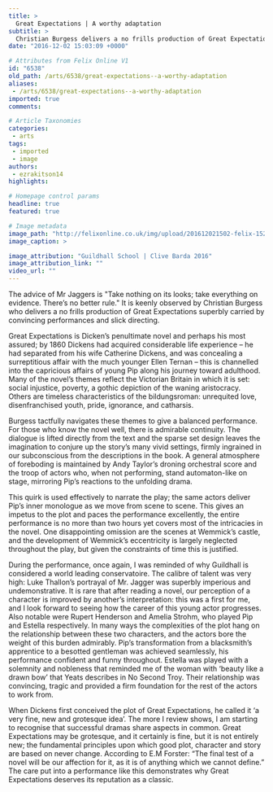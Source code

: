 ```yaml
---
title: >
  Great Expectations | A worthy adaptation
subtitle: >
  Christian Burgess delivers a no frills production of Great Expectations superbly carried by convincing performances and slick directing
date: "2016-12-02 15:03:09 +0000"

# Attributes from Felix Online V1
id: "6538"
old_path: /arts/6538/great-expectations--a-worthy-adaptation
aliases:
 - /arts/6538/great-expectations--a-worthy-adaptation
imported: true
comments:

# Article Taxonomies
categories:
 - arts
tags:
 - imported
 - image
authors:
 - ezrakitson14
highlights:

# Homepage control params
headline: true
featured: true

# Image metadata
image_path: "http://felixonline.co.uk/img/upload/201612021502-felix-15220217_10154159183271365_7284543474375567080_n.jpg"
image_caption: >

image_attribution: "Guildhall School | Clive Barda 2016"
image_attribution_link: ""
video_url: ""
---
```


The advice of Mr Jaggers is "Take nothing on its looks; take everything on evidence. There’s no better rule." It is keenly observed by Christian Burgess who delivers a no frills production of Great Expectations superbly carried by convincing performances and slick directing.

Great Expectations is Dicken’s penultimate novel and perhaps his most assured; by 1860 Dickens had acquired considerable life experience – he had separated from his wife Catherine Dickens, and was concealing a surreptitious affair with the much younger Ellen Ternan – this is channelled into the capricious affairs of young Pip along his journey toward adulthood. Many of the novel’s themes reflect the Victorian Britain in which it is set: social injustice, poverty, a gothic depiction of the waning aristocracy. Others are timeless characteristics of the bildungsroman: unrequited love, disenfranchised youth, pride, ignorance, and catharsis.

Burgess tactfully navigates these themes to give a balanced performance. For those who know the novel well, there is admirable continuity. The dialogue is lifted directly from the text and the sparse  set design leaves the imagination to conjure up the story’s many vivid settings, firmly ingrained in our subconscious from the descriptions in the book. A general atmosphere of foreboding is maintained by Andy Taylor’s droning orchestral score  and the troop of actors who, when not performing, stand automaton-like on stage, mirroring Pip’s reactions to the unfolding drama.

This quirk is used effectively to narrate the play; the same actors deliver Pip’s inner monologue as we move from scene to scene. This gives an impetus to the plot and paces the performance excellently, the entire performance is no more than two hours yet covers most of the intricacies in the novel. One disappointing omission are the scenes at Wemmick’s castle, and the development of Wemmick’s eccentricity is largely neglected throughout the play, but given the constraints of time this is justified.

During the performance, once again, I was reminded of why Guildhall is considered a world leading conservatoire. The calibre of talent was very high: Luke Thallon’s portrayal of Mr. Jagger was superbly imperious and undemonstrative. It is rare that after reading a novel, our perception of a character is improved by another’s interpretation: this was a first for me, and I look forward to seeing how the career of this young actor progresses. Also notable were Rupert Henderson and Amelia Strohm, who played Pip and Estella respectively. In many ways the complexities of the plot hang on the relationship between these two characters, and the actors bore the weight of this burden admirably. Pip’s transformation from a blacksmith’s apprentice to a besotted gentleman was achieved seamlessly, his performance confident and funny throughout. Estella was played with a solemnity and nobleness that reminded me of the woman with ‘beauty like a drawn bow’ that Yeats describes in No Second Troy. Their relationship was convincing, tragic and provided a firm foundation for the rest of the actors to work from.

When Dickens first conceived the plot of Great Expectations, he called it ‘a very fine, new and grotesque idea’.  The more I review shows, I am starting to recognise that successful dramas share aspects in common. Great Expectations may be grotesque, and it certainly is fine, but it is not entirely new; the fundamental principles upon which good plot, character and story are based on never change. According to  E.M Forster: “The final test of a novel will be our affection for it, as it is of anything which we cannot define.” The care put into a performance like this demonstrates why Great Expectations deserves its reputation as a classic.
